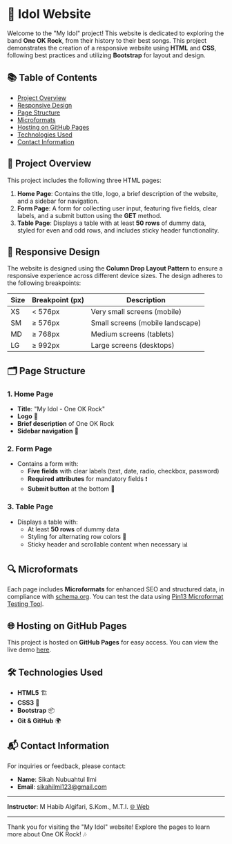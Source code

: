 # 🎸 Idol Website

Welcome to the "My Idol" project! This website is dedicated to exploring the band **One OK Rock**, from their history to their best songs. This project demonstrates the creation of a responsive website using **HTML** and **CSS**, following best practices and utilizing **Bootstrap** for layout and design.

## 📚 Table of Contents
- [Project Overview](#project-overview)
- [Responsive Design](#responsive-design)
- [Page Structure](#page-structure)
- [Microformats](#microformats)
- [Hosting on GitHub Pages](#hosting-on-github-pages)
- [Technologies Used](#technologies-used)
- [Contact Information](#contact-information)

## 🌟 Project Overview

This project includes the following three HTML pages:
1. **Home Page**: Contains the title, logo, a brief description of the website, and a sidebar for navigation.
2. **Form Page**: A form for collecting user input, featuring five fields, clear labels, and a submit button using the **GET** method.
3. **Table Page**: Displays a table with at least **50 rows** of dummy data, styled for even and odd rows, and includes sticky header functionality.

## 📱 Responsive Design

The website is designed using the **Column Drop Layout Pattern** to ensure a responsive experience across different device sizes. The design adheres to the following breakpoints:

| Size | Breakpoint (px) | Description                       |
|------|------------------|-----------------------------------|
| XS   | < 576px          | Very small screens (mobile)      |
| SM   | ≥ 576px          | Small screens (mobile landscape)  |
| MD   | ≥ 768px          | Medium screens (tablets)         |
| LG   | ≥ 992px          | Large screens (desktops)         |

## 🗂️ Page Structure

### 1. Home Page
- **Title**: "My Idol - One OK Rock"
- **Logo** 🎤
- **Brief description** of One OK Rock
- **Sidebar navigation** 📜

### 2. Form Page
- Contains a form with:
  - **Five fields** with clear labels (text, date, radio, checkbox, password)
  - **Required attributes** for mandatory fields ❗
  - **Submit button** at the bottom 🔘

### 3. Table Page
- Displays a table with:
  - At least **50 rows** of dummy data
  - Styling for alternating row colors 🎨
  - Sticky header and scrollable content when necessary 📊

## 🔍 Microformats

Each page includes **Microformats** for enhanced SEO and structured data, in compliance with [schema.org](https://schema.org). You can test the data using [Pin13 Microformat Testing Tool](https://pin13.net/).

## 🌐 Hosting on GitHub Pages

This project is hosted on **GitHub Pages** for easy access. You can view the live demo [here](https://sigawari.github.io/122140208-uts-pemweb/home.html).

## 🛠️ Technologies Used
- **HTML5** 🏗️
- **CSS3** 🎨
- **Bootstrap** 📦
- **Git & GitHub** 🌍

## 📬 Contact Information

For inquiries or feedback, please contact:
- **Name**: Sikah Nubuahtul Ilmi
- **Email**: [sikahilmi123@gmail.com](mailto:sikahilmi123@gmail.com)

---

**Instructor**: M Habib Algifari, S.Kom., M.T.I. [🌐 Web](https://mhabibalgifari.blog/)

---

Thank you for visiting the "My Idol" website! Explore the pages to learn more about One OK Rock! 🎶
